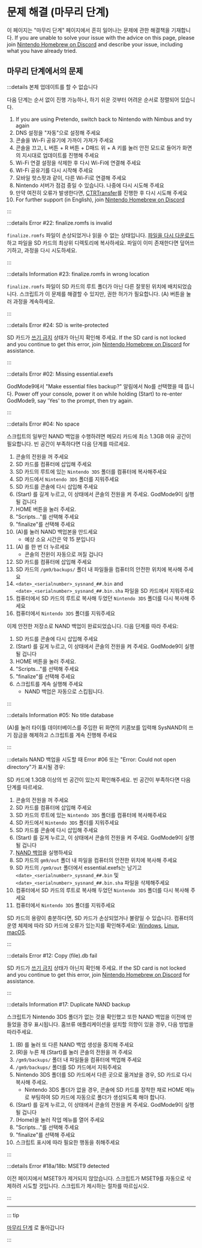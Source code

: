 # 문제 해결 (마무리 단계)

이 페이지는 "마무리 단계" 페이지에서 흔히 일어나는 문제에 관한 해결책을 기재합니다. If you are unable to solve your issue with the advice on this page, please join [Nintendo Homebrew on Discord](https://discord.gg/MWxPgEp) and describe your issue, including what you have already tried.

## 마무리 단계에서의 문제

:::details 본체 업데이트를 할 수 없습니다

다음 단계는 순서 없이 진행 가능하나, 하기 쉬운 것부터 어려운 순서로 정렬되어 있습니다.

1. If you are using Pretendo, switch back to Nintendo with Nimbus and try again
2. DNS 설정을 "자동"으로 설정해 주세요
3. 콘솔을 Wi-Fi 공유기에 가까이 가져가 주세요
4. 콘솔을 끄고, L 버튼 + R 버튼 + D패드 위 + A 키를 눌러 안전 모드로 들어가 화면의 지시대로 업데이트를 진행해 주세요
5. Wi-Fi 연결 설정을 삭제한 후 다시 Wi-Fi에 연결해 주세요
6. WI-Fi 공유기를 다시 시작해 주세요
7. 모바일 핫스팟과 같이, 다른 Wi-Fi로 연결해 주세요
8. Nintendo 서버가 점검 중일 수 있습니다. 나중에 다시 시도해 주세요
9. 만약 여전히 오류가 발생한다면, [CTRTransfer](ctrtransfer)를 진행한 후 다시 시도해 주세요
10. For further support (in English), join [Nintendo Homebrew on Discord](https://discord.gg/MWxPgEp)

:::

:::details Error #22: finalize.romfs is invalid

`finalize.romfs` 파일이 손상되었거나 읽을 수 없는 상태입니다. [파일을 다시 다운로드](https://github.com/hacks-guide/finalize/releases/latest/download/finalize.romfs)하고 파일을 SD 카드의 최상위 디렉토리에 복사하세요. 파일이 이미 존재한다면 덮어쓰기하고, 과정을 다시 시도하세요.

:::

:::details Information #23: finalize.romfs in wrong location

`finalize.romfs` 파일이 SD 카드의 루트 폴더가 아닌 다른 잘못된 위치에 배치되었습니다. 스크립트가 이 문제를 해결할 수 있지만, 권한 허가가 필요합니다. (A) 버튼을 눌러 과정을 계속하세요.

:::

:::details Error #24: SD is write-protected

SD 카드가 [쓰기 금지](/images/sdlock.png) 상태가 아닌지 확인해 주세요. If the SD card is not locked and you continue to get this error, join [Nintendo Homebrew on Discord](https://discord.gg/MWxPgEp) for assistance.

:::

:::details Error #02: Missing essential.exefs

GodMode9에서 "Make essential files backup?" 알림에서 No를 선택했을 때 뜹니다. Power off your console, power it on while holding (Start) to re-enter GodMode9, say 'Yes' to the prompt, then try again.

:::

:::details Error #04: No space

스크립트의 일부인 NAND 백업을 수행하려면 메모리 카드에 최소 1.3GB 여유 공간이 필요합니다. 빈 공간이 부족하다면 다음 단계를 따르세요.

1. 콘솔의 전원을 꺼 주세요
2. SD 카드를 컴퓨터에 삽입해 주세요
3. SD 카드의 루트에 있는 `Nintendo 3DS` 폴더를 컴퓨터에 복사해주세요
4. SD 카드에서 `Nintendo 3DS` 폴더를 지워주세요
5. SD 카드를 콘솔에 다시 삽입해 주세요
6. (Start) 를 길게 누르고, 이 상태에서 콘솔의 전원을 켜 주세요. GodMode9이 실행될 겁니다
7. HOME 버튼을 눌러 주세요.
8. "Scripts..."를 선택해 주세요
9. "finalize"를 선택해 주세요
10. (A)를 눌러 NAND 백업본을 만드세요
    - 예상 소요 시간은 약 15 분입니다
11. (A) 를 한 번 더 누르세요
    - 콘솔의 전윈이 자동으로 꺼질 겁니다
12. SD 카드를 컴퓨터에 삽입해 주세요
13. SD 카드의 `/gm9/backups/` 폴더 내 파일들을 컴퓨터의 안전한 위치에 복사해 주세요
14. `<date>_<serialnumber>_sysnand_##.bin` and `<date>_<serialnumber>_sysnand_##.bin.sha` 파일을 SD 카드에서 지워주세요
15. 컴퓨터에서 SD 카드의 루트로 복사해 두었던 `Nintendo 3DS` 폴더를 다시 복사해 주세요
16. 컴퓨터에서 `Nintendo 3DS` 폴더를 지워주세요

이제 안전한 저장소로 NAND 백업이 완료되었습니다. 다음 단계를 따라 주세요:

1. SD 카드를 콘솔에 다시 삽입해 주세요
2. (Start) 를 길게 누르고, 이 상태에서 콘솔의 전원을 켜 주세요. GodMode9이 실행될 겁니다
3. HOME 버튼을 눌러 주세요.
4. "Scripts..."를 선택해 주세요
5. "finalize"를 선택해 주세요
6. 스크립트를 계속 실행해 주세요
   - NAND 백업은 자동으로 스킵됩니다.

:::

:::details Information #05: No title database

(A)를 눌러 타이틀 데이터베이스를 주입한 뒤 화면의 키콤보를 입력해 SysNAND의 쓰기 잠금을 해제하고 스크립트를 계속 진행해 주세요

:::

:::details NAND 백업을 시도할 때 Error #06 또는 "Error: Could not open directory"가 표시될 경우:

SD 카드에 1.3GB 이상의 빈 공간이 있는지 확인해주세요. 빈 공간이 부족하다면 다음 단계를 따르세요.

1. 콘솔의 전원을 꺼 주세요
2. SD 카드를 컴퓨터에 삽입해 주세요
3. SD 카드의 루트에 있는 `Nintendo 3DS` 폴더를 컴퓨터에 복사해주세요
4. SD 카드에서 `Nintendo 3DS` 폴더를 지워주세요
5. SD 카드를 콘솔에 다시 삽입해 주세요
6. (Start) 를 길게 누르고, 이 상태에서 콘솔의 전원을 켜 주세요. GodMode9이 실행될 겁니다
7. [NAND 백업](godmode9-usage#creating-a-nand-backup)을 실행하세요
8. SD 카드의 `gm9/out` 폴더 내 파일을 컴퓨터의 안전한 위치에 복사해 주세요
9. SD 카드의 `/gm9/out` 폴더에서 essential.exefs는 남기고 `<date>_<serialnumber>_sysnand_##.bin` 및 `<date>_<serialnumber>_sysnand_##.bin.sha` 파일을 삭제해주세요
10. 컴퓨터에서 SD 카드의 루트로 복사해 두었던 `Nintendo 3DS` 폴더를 다시 복사해 주세요
11. 컴퓨터에서 `Nintendo 3DS` 폴더를 지워주세요

SD 카드의 용량이 충분하다면, SD 카드가 손상되었거나 불량일 수 있습니다. 컴퓨터의 운영 체제에 따라 SD 카드에 오류가 있는지를 확인해주세요: [Windows](h2testw-\(windows\)), [Linux](f3-\(linux\)), [macOS](f3xswift-\(mac\)).

:::

:::details Error #12: Copy (file).db fail

SD 카드가 [쓰기 금지](/images/sdlock.png) 상태가 아닌지 확인해 주세요. If the SD card is not locked and you continue to get this error, join [Nintendo Homebrew on Discord](https://discord.gg/MWxPgEp) for assistance.

:::

:::details Information #17: Duplicate NAND backup

스크립트가 Nintendo 3DS 폴더가 없는 것을 확인했고 또한 NAND 백업을 이전에 만들었을 경우 표시됩니다. 홈브류 애플리케이션을 설치할 의향이 있을 경우, 다음 방법을 따라주세요.

1. (B) 를 눌러 또 다른 NAND 백업 생성을 중지해 주세요
2. (R)을 누른 채 (Start)를 눌러 콘솔의 전원을 꺼 주세요
3. `/gm9/backups/` 폴더 내 파일들을 컴퓨터에 백업해 주세요
4. `/gm9/backups/` 폴더를 SD 카드에서 지워주세요
5. Nintendo 3DS 폴더를 SD 카드에서 다른 곳으로 옮겨놨을 경우, SD 카드로 다시 복사해 주세요.
   - Nintendo 3DS 폴더가 없을 경우, 콘솔에 SD 카드를 장착한 채로 HOME 메뉴로 부팅하여 SD 카드에 자동으로 폴더가 생성되도록 해야 합니다.
6. (Start) 를 길게 누르고, 이 상태에서 콘솔의 전원을 켜 주세요. GodMode9이 실행될 겁니다
7. (Home)을 눌러 작업 메뉴를 열어 주세요
8. "Scripts..."를 선택해 주세요
9. "finalize"를 선택해 주세요
10. 스크립트 표시에 따라 필요한 행동을 취해주세요

:::

:::details Error #18a/18b: MSET9 detected

이전 페이지에서 MSET9가 제거되지 않았습니다. 스크립트가 MSET9를 자동으로 삭제하려 시도할 것입니다. 스크립트가 제시하는 절차를 따르십시오.

:::

<!--@include: ./_include/troubleshooting-get-help-common.md -->

---

::: tip

[마무리 단계](finalizing-setup) 로 돌아갑니다

:::

<!--@include: ./_include/troubleshooting-return.md -->
